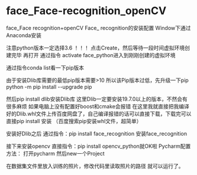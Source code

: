 # face_Face-recognition_openCV
face_Face recognition+openCV
Face_ recognition的安装配置
Window下通过Anaconda安装
 
注意python版本一定选择3.6 ！！！
点击Create，然后等待一段时间虚拟环境创建完毕
再打开 
通过指令 activate face_python进入到刚刚创建的虚拟环境
 

通过指令conda list看一下pip版本
 

由于安装Dlib库需要的最低pip版本需要>10
所以该Pip版本过低，先升级一下pip
python -m pip install --upgrade pip
 
然后pip install dlib安装Dlib库
这里Dlib一定要安装19.7.0以上的版本，不然会有很多麻烦
如果电脑上没有配置好boost和cmake会报错
在这里我就直接把我编译好的Dlib.whl文件上传百度网盘了，自己编译报错的话可以直接下载，下载完可以直接pip install 安装
（百度搜索pip安装whl文件，超简单）

安装好Dlib之后
通过指令：pip install face_recognition 安装face_recognition
 

接下来安装opencv 
直接指令：pip install opencv_python就OK啦
Pycharm配置方法：
打开pycharm
然后new一个Project
 
在数据集文件里放入训练的照片，修改代码里读取照片的路径
就可以运行了。
 


 







